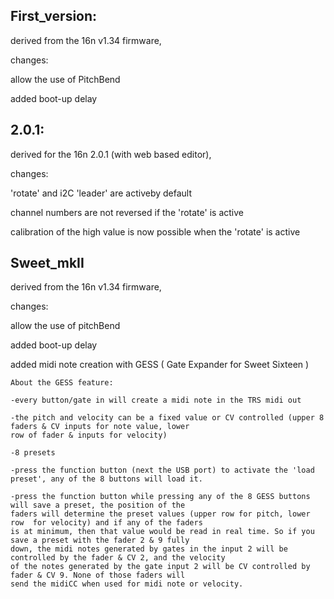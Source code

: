 ## First_version:

derived from the 16n v1.34 firmware, 

changes: 

  allow the use of PitchBend
  
  added boot-up delay
 
## 2.0.1: 

derived for the 16n 2.0.1 (with web based editor), 

changes:

  'rotate' and i2C 'leader' are activeby default
  
  channel numbers are not reversed if the 'rotate' is active
  
  calibration of the high value is now possible when the 'rotate' is active

## Sweet_mkII

derived from the 16n v1.34 firmware, 

changes:

  allow the use of pitchBend
  
  added boot-up delay
  
  added midi note creation with GESS ( Gate Expander for Sweet Sixteen )
  
    About the GESS feature:
    
    -every button/gate in will create a midi note in the TRS midi out
    
    -the pitch and velocity can be a fixed value or CV controlled (upper 8 faders & CV inputs for note value, lower 
    row of fader & inputs for velocity)
    
    -8 presets
    
    -press the function button (next the USB port) to activate the 'load preset', any of the 8 buttons will load it.
    
    -press the function button while pressing any of the 8 GESS buttons will save a preset, the position of the 
    faders will determine the preset values (upper row for pitch, lower row  for velocity) and if any of the faders
    is at minimum, then that value would be read in real time. So if you save a preset with the fader 2 & 9 fully 
    down, the midi notes generated by gates in the input 2 will be controlled by the fader & CV 2, and the velocity
    of the notes generated by the gate input 2 will be CV controlled by fader & CV 9. None of those faders will 
    send the midiCC when used for midi note or velocity.
